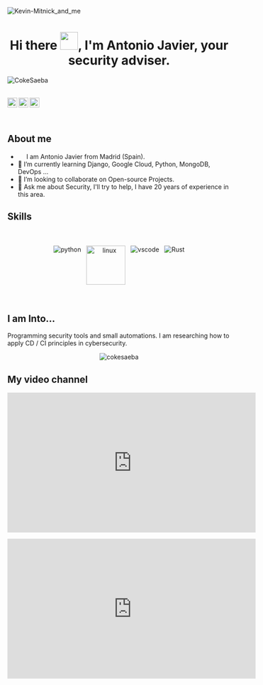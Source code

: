 ![Kevin-Mitnick_and_me](https://user-images.githubusercontent.com/27894438/145256336-629e0bf0-4db4-40e4-ad32-29d133e60618.jpg)

<!--
**cokesaeba/cokesaeba** is a ✨ _special_ ✨ repository because its `README.md` (this file) appears on your GitHub profile.

Here are some ideas to get you started:

- 🔭 I’m currently working on ...
- 🌱 I’m currently learning ...
- 👯 I’m looking to collaborate on ...
- 🤔 I’m looking for help with ...
- 💬 Ask me about ...
- 📫 How to reach me: ...
- 😄 Pronouns: ...
- ⚡ Fun fact: ...
-->

<h1 align="center">Hi there <img src="https://raw.githubusercontent.com/cokesaeba/cokesaeba/main/img/hi.gif" width="40px">, I'm Antonio Javier, your security adviser.</h1>
<!-- GitHub Profile-Views Counter-->
<p align="left"> <img src="https://komarev.com/ghpvc/?username=cokesaeba&color=blue&style=plastic" alt="CokeSaeba" /> </p>
<br>
<a href="https://twitter.com/sec_adviser">
<img align="left" alt="Antonio's Twitter" width="22px" src="https://cdn.jsdelivr.net/npm/simple-icons@v3/icons/twitter.svg" />
</a>
<a href="https://linkedin.com/in/antoniojaviergm">
<img align="left" alt="Antonio's Linkdein" width="22px" src="https://cdn.jsdelivr.net/npm/simple-icons@v3/icons/linkedin.svg" />
</a>
<a href="https://github.com/cokesaeba">
<img align="left" alt="Antonio's Github" width="22px" src="https://cdn.jsdelivr.net/npm/simple-icons@v3/icons/github.svg" />
</a>
<br>
<br>
<br>

## About me

- <img src ="https://s3.amazonaws.com/pix.iemoji.com/images/emoji/apple/ios-12/256/boy-light-skin-tone.png" height= 15px width = 15px> I am Antonio Javier from Madrid (Spain).
- 🌱 I’m currently learning Django, Google Cloud, Python, MongoDB, DevOps ...  
- 👯 I’m looking to collaborate on Open-source Projects.
- 💬 Ask me about Security, I'll try to help, I have 20 years of experience in this area.

## Skills
<br>
<p align="center">
<img src="https://raw.githubusercontent.com/cokesaeba/cokesaeba/main/img/python.svg" alt="python" style="vertical-align:top; margin:4px">
<img width="88" src="https://raw.githubusercontent.com/cokesaeba/cokesaeba/main/img/linux.svg" alt="linux" style="vertical-align:top; margin:4px">
<img src="https://raw.githubusercontent.com/cokesaeba/cokesaeba/main/img/visualstudiocode.svg" alt="vscode" style="vertical-align:top; margin:4px">
<img witch="88" src="https://raw.githubusercontent.com/cokesaeba/cokesaeba/main/img/Rust.svg" alt="Rust" style="vertical-align:top; margin:4px">
</p>

<br>
<p align="center">
<div data-iframe-width="150" data-iframe-height="270" data-share-badge-id="13b415e3-074b-473f-bf23-6142ab919ec3" data-share-badge-host="https://www.credly.com"></div><script type="text/javascript" async src="//cdn.credly.com/assets/utilities/embed.js"></script>
</p>


## I am Into...

Programming security tools and small automations. I am researching how to apply CD / CI principles in cybersecurity.
<br />
<p align="center"> <img src="https://github-readme-stats.vercel.app/api?username=cokesaeba&show_icons=true&theme=dark" alt="cokesaeba" /> 
</p>

## My video channel

<p align="center">
<iframe width="560" height="315" src="https://www.youtube.com/embed/V-nuOiwNU6A" title="YouTube video player" frameborder="0" allow="accelerometer; autoplay; clipboard-write; encrypted-media; gyroscope; picture-in-picture" allowfullscreen></iframe>
</p>

<p align="center">
<iframe width="560" height="315" src="https://www.youtube.com/embed/hSyae8bPVdg" title="YouTube video player" frameborder="0" allow="accelerometer; autoplay; clipboard-write; encrypted-media; gyroscope; picture-in-picture" allowfullscreen></iframe>
</p>
